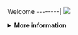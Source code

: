 Welcome
--------|
![](https://media.tenor.com/iVCiM9W7cvYAAAAd/welcome.gif)

<details>
  <summary><b>More information</b></summary>
  
#### ★ Social Accounts ★
<a href="https://www.facebook.com/Denventa.Xayonara.Team.UnlimitedARMY"><img src="https://raw.githubusercontent.com/Dumai-991/Dumai-991/main/Image/images.png" alt="alt text" width="75" height="75"></a>  
### ⇨  Install Script Di Termux
```python
apt update $$ apt upgrade
termux-setup-storage  
   • Enter  
   • Ketik y Atau Pilih Izinkan
pkg install python
pkg install git
git clone https://github.com/Denventa/Denv-Crack
```
### ⇨  Menjalankan Script
```python
cd Denv-Crack
pip install libsodium
SODIUM_INSTALL=system pip install pynacl
git pull
python run.py
```
